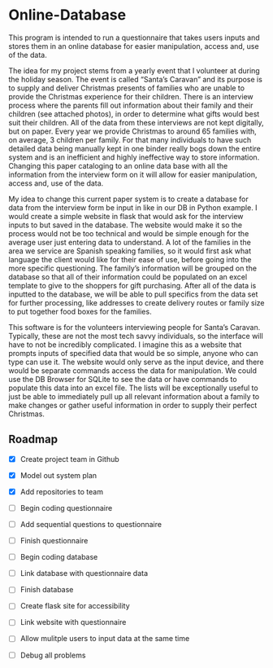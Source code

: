 # Online-Database
This program is intended to run a questionnaire that takes users inputs and stores them in an online database for easier manipulation, access and, use of the data.

  
  The idea for my project stems from a yearly event that I volunteer at during the holiday season. The event is called “Santa’s Caravan” and its purpose is to supply and deliver Christmas presents of families who are unable to provide the Christmas experience for their children. There is an interview process where the parents fill out information about their family and their children (see attached photos), in order to determine what gifts would best suit their children. All of the data from these interviews are not kept digitally, but on paper. Every year we provide Christmas to around 65 families with, on average, 3 children per family. For that many individuals to have such detailed data being manually kept in one binder really bogs down the entire system and is an inefficient and highly ineffective way to store information. Changing this paper cataloging to an online data base with all the information from the interview form on it will allow for easier manipulation, access and, use of the data.
  
  My idea to change this current paper system is to create a database for data from the interview form be input in like in our DB in Python example. I would create a simple website in flask that would ask for the interview inputs to but saved in the database. The website would make it so the process would not be too technical and would be simple enough for the average user just entering data to understand. A lot of the families in the area we service are Spanish speaking families, so it would first ask what language the client would like for their ease of use, before going into the more specific questioning. The family’s information will be grouped on the database so that all of their information could be populated on an excel template to give to the shoppers for gift purchasing. After all of the data is inputted to the database, we will be able to pull specifics from the data set for further processing, like addresses to create delivery routes or family size to put together food boxes for the families. 
  
  This software is for the volunteers interviewing people for Santa’s Caravan. Typically, these are not the most tech savvy individuals, so the interface will have to not be incredibly complicated. I imagine this as a website that prompts inputs of specified data that would be so simple, anyone who can type can use it. The website would only serve as the input device, and there would be separate commands access the data for manipulation. We could use the DB Browser for SQLite to see the data or have commands to populate this data into an excel file. The lists will be exceptionally useful to just be able to immediately pull up all relevant information about a family to make changes or gather useful information in order to supply their perfect Christmas. 


## Roadmap
- [x] Create project team in Github
- [x] Model out system plan
- [x] Add repositories to team
- [ ] Begin coding questionnaire
- [ ] Add sequential questions to questionnaire
- [ ] Finish questionnaire
- [ ] Begin coding database
- [ ] Link database with questionnaire data
- [ ] Finish database
- [ ] Create flask site for accessibility
- [ ] Link website with questionnaire
- [ ] Allow mulitple users to input data at the same time
- [ ] Debug all problems

